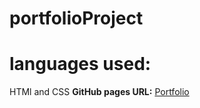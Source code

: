 # portfolioProject
# languages used:
HTMl and CSS
**GitHub pages URL:** [Portfolio](https://aksharbisht.github.io/portfolioProject/)